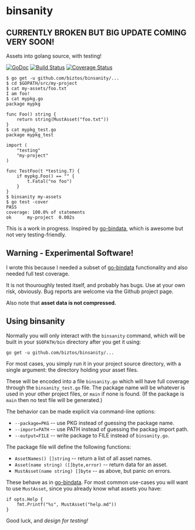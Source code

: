 # binsanity

## CURRENTLY BROKEN BUT BIG UPDATE COMING VERY SOON!

Assets into golang source, with testing!

[![GoDoc][b1]][doc] [![Build Status][b2]][ci] [![Coverage Status][b3]][cov]

[b1]: https://godoc.org/github.com/biztos/binsanity?status.svg
[doc]: https://godoc.org/github.com/biztos/binsanity
[b2]: https://travis-ci.org/biztos/binsanity.svg?branch=master
[ci]: https://travis-ci.org/biztos/binsanity
[b3]: https://coveralls.io/repos/github/biztos/binsanity/badge.svg
[cov]: https://coveralls.io/github/biztos/binsanity

    $ go get -u github.com/biztos/binsanity/...
    $ cd $GOPATH/src/my-project
    $ cat my-assets/foo.txt
    I am foo!
    $ cat mypkg.go
    package mypkg

    func Foo() string {
        return string(MustAsset("foo.txt"))
    }
    $ cat mypkg_test.go
    package mypkg_test

    import (
        "testing"
        "my-project"
    )

    func TestFoo(t *testing.T) {
        if mypkg.Foo() == "" {
            t.Fatal("no foo")
        }
    }
    $ binsanity my-assets
    $ go test -cover
    PASS
    coverage: 100.0% of statements
    ok      my-project  0.002s

This is a work in progress. Inspired by [go-bindata][gbd], which is awesome
but not very testing-friendly.

## Warning - Experimental Software!

I wrote this because I needed a subset of [go-bindata][gbd] functionality and
also needed full test coverage.

It is not thouroughly tested itself, and probably has bugs. Use at your own
risk, obviously. Bug reports are welcome via the Github project page.

Also note that **asset data is not compressed.**

## Using binsanity

Normally you will only interact with the `binsanity` command, which will be
built in your `$GOPATH/bin` directory after you get it using:

    go get -u github.com/biztos/binsanity/...

For most cases, you simply run it in your project source directory, with a
single argument: the directory holding your asset files.

These will be encoded into a file `binsanity.go` which will have full
coverage through the `binsanity_test.go` file. The package name will be
whatever is used in your other project files, or `main` if none is found. (If
the package is `main` then no test file will be generated.)

The behavior can be made explicit via command-line options:

- `--package=PKG` -- use PKG instead of guessing the package name.
- `--import=PATH` -- use PATH instead of guessing the packag import path.
- `--output=FILE` -- write package to FILE instead of `binsanity.go`.

The package file will define the following functions:

- `AssetNames() []string` -- return a list of all asset names.
- `Asset(name string) ([]byte,error)` -- return data for an asset.
- `MustAsset(name string) []byte` -- as above, but panic on errors.

These behave as in [go-bindata][gbd]. For most common use-cases you will
want to use `MustAsset`, since you already know what assets you have:

    if opts.Help {
        fmt.Printf("%s", MustAsset("help.md"))
    }

[gbd]: https://github.com/jteeuwen/go-bindata

Good luck, and _design for testing!_
